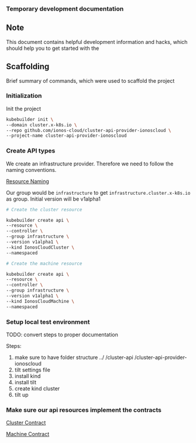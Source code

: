 ### Temporary development documentation

## Note

This document contains helpful development information and hacks,
which should help you to get started with the 

## Scaffolding

Brief summary of commands, which were used to scaffold the project

### Initialization

Init the project

```bash
kubebuilder init \
--domain cluster.x-k8s.io \
--repo github.com/ionos-cloud/cluster-api-provider-ionoscloud \
--project-name cluster-api-provider-ionoscloud
```

### Create API types

We create an infrastructure provider. Therefore we need to follow the naming conventions.

[Resource Naming](https://cluster-api.sigs.k8s.io/developer/providers/implementers-guide/naming.html?highlight=cluster.x-k8s.io#resource-naming)

Our group would be `infrastructure` to get `infrastructure.cluster.x-k8s.io` as group.
Initial version will be v1alpha1

```bash
# Create the cluster resource 

kubebuilder create api \
--resource \
--controller \
--group infrastructure \
--version v1alpha1 \
--kind IonosCloudCluster \
--namespaced

# Create the machine resource

kubebuilder create api \
--resource \
--controller \
--group infrastructure \
--version v1alpha1 \
--kind IonosCloudMachine \
--namespaced

```

### Setup local test environment

TODO: convert steps to proper documentation

Steps:
1. make sure to have folder structure
../
/cluster-api
/cluster-api-provider-ionoscloud
2. tilt settings file
3. install kind
4. install tilt
5. create kind cluster
6. tilt up

### Make sure our api resources implement the contracts

[Cluster Contract](https://cluster-api.sigs.k8s.io/developer/architecture/controllers/cluster#infrastructure-provider)

[Machine Contract](https://cluster-api.sigs.k8s.io/developer/architecture/controllers/machine#infrastructure-provider)
